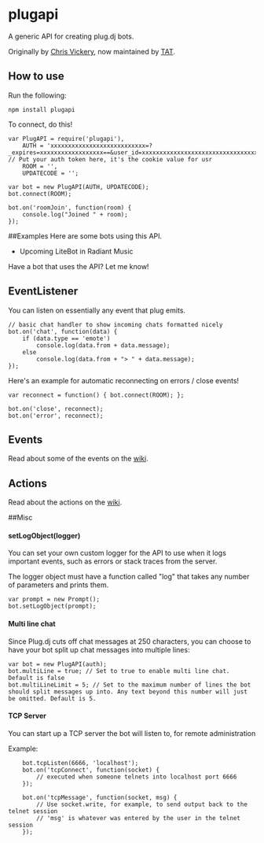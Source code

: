 plugapi
=======

A generic API for creating plug.dj bots.

Originally by [Chris Vickery](https://github.com/chrisinajar), now maintained by [TAT](https://github.com/TATDK).

## How to use
Run the following:

```npm install plugapi```

To connect, do this!

```
var PlugAPI = require('plugapi'),
    AUTH = 'xxxxxxxxxxxxxxxxxxxxxxxxxxx=?_expires=xxxxxxxxxxxxxxxxxx==&user_id=xxxxxxxxxxxxxxxxxxxxxxxxxxxxxxxxxxxxxxxxxxx=', // Put your auth token here, it's the cookie value for usr
    ROOM = '',
    UPDATECODE = '';

var bot = new PlugAPI(AUTH, UPDATECODE);
bot.connect(ROOM);

bot.on('roomJoin', function(room) {
    console.log("Joined " + room);
});
```

##Examples
Here are some bots using this API.

* Upcoming LiteBot in Radiant Music

Have a bot that uses the API? Let me know!

## EventListener
You can listen on essentially any event that plug emits.
```
// basic chat handler to show incoming chats formatted nicely
bot.on('chat', function(data) {
    if (data.type == 'emote')
        console.log(data.from + data.message);
    else
        console.log(data.from + "> " + data.message);
});
```

Here's an example for automatic reconnecting on errors / close events!
```
var reconnect = function() { bot.connect(ROOM); };

bot.on('close', reconnect);
bot.on('error', reconnect);
```

## Events

Read about some of the events on the [wiki](https://github.com/TATDK/plugapi/wiki/events).

## Actions

Read about the actions on the [wiki](https://github.com/TATDK/plugapi/wiki/actions).

##Misc

#### setLogObject(logger)
You can set your own custom logger for the API to use when it logs important events, such as errors or stack traces from the server.

The logger object must have a function called "log" that takes any number of parameters and prints them.

```
var prompt = new Prompt();
bot.setLogObject(prompt);
```

#### Multi line chat
Since Plug.dj cuts off chat messages at 250 characters, you can choose to have your bot split up chat messages into multiple lines:

```
var bot = new PlugAPI(auth);
bot.multiLine = true; // Set to true to enable multi line chat. Default is false
bot.multiLineLimit = 5; // Set to the maximum number of lines the bot should split messages up into. Any text beyond this number will just be omitted. Default is 5.
```

#### TCP Server
You can start up a TCP server the bot will listen to, for remote administration

Example:
```
    bot.tcpListen(6666, 'localhost');
    bot.on('tcpConnect', function(socket) {
        // executed when someone telnets into localhost port 6666
    });

    bot.on('tcpMessage', function(socket, msg) {
        // Use socket.write, for example, to send output back to the telnet session
        // 'msg' is whatever was entered by the user in the telnet session
    });
```